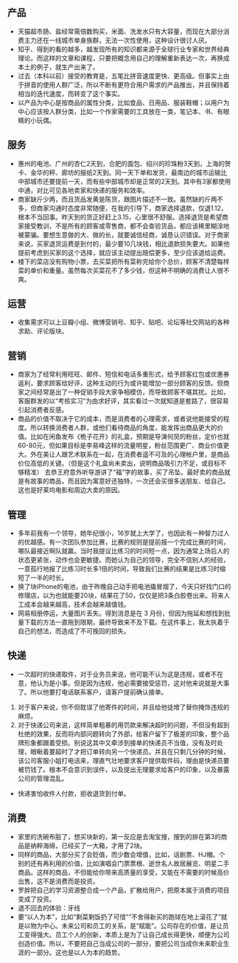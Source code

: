 ## 产品
* 天猫超市肠、盐经常需倍数购买，米面、洗发水只有大容量，而现在大部分消费主力还在一线城市单身族群，无法一次性使用，这种设计很讨人厌。
* 知乎、得到的看的越多，越发现所有的知识都来源于全球行业专家和世界经典理论。而这样的文章和课程，只要把概念用自己的理解重新表达一次，再换成本土的例子，就生产出来了。
* 过去（本科以前）接受的教育是，五笔比拼音速度更快、更高级。但事实上由于拼音的使用人群广泛，所以不断有更符合用户需求的产品推出，并且保持着相当的迭代速度，而转变了这个事实。
* 以产品为中心是按商品的属性分类，比如食品、日用品、服装鞋帽；以用户为中心应该按人群分类，比如一个作家需要的工具放在一类，笔记本、书、有眼睛的小玩偶。

## 服务
* 惠州的电池、广州的杏仁2天到，合肥的面包、绍兴的珍珠粉3天到，上海的贺卡、金华的秤、廊坊的报纸2天到。同一天下单和发货，最南边的城市运输比中部城市还要提前一天，而有些中部城市却是正常的2天到。其中有3家都使用中通，对比可见各地卖家和快递的服务和效率。
* 商家缺斤少两，而且货品发黄是陈货，跟图片描述不一致。虽然缺的斤两不多，但商家沟通时态度非常随便，在我的引导下，商家选择退款，仅退1.12，根本不当回事。昨天到的货正好赶上3.15，心里很不舒服。选择退货是希望商家接受教训，不是所有的顾客或零售商，都不会查验货品，都应该稀里糊涂地被蒙骗。要想生意做的大、做的长，就要诚信经商，诚恳认识错误。对于商家来说，买家退货运费是到付的，最少要10几块钱，相比退款损失要大。如果他提前考虑到买家的这个选择，就应该主动提出赔偿更多，至少应该退给运费。
* 楼下的菜店没有购物小票，去买菜把所有菜称完给你个总价，顾客不清楚每样菜的单价和重量。虽然每次买菜花不了多少钱，但这种不明确的消费让人很不爽。

## 运营
* 收集需求可以上豆瓣小组、微博营销号、知乎、贴吧、论坛等社交网站的各种求助、评论版块。

## 营销
* 商家为了经常利用旺旺、邮件、短信和电话多重形式，给予顾客红包或优惠券返利，要求顾客给好评，这种主动的行为或许能增加一部分顾客的反馈。但商家之间经常是出了一种促销手段大家争相模仿，而导致顾客不堪其扰。比如，客服群发的以“考核实习”为由求好评，其实看过一次就知道是套路了，很容易引起消费者反感。
* 商品的价值不取决于它的成本，而是消费者的心理需求，或者说他能接受的程度。所以转换消费者人群，或他们看待商品的角度，能发挥出商品更大的价值。比如在闲鱼发布《桅子花开》的礼盒，预期是导演何炅的粉丝，定价也就60-80元，但如果目标是李易峰这样的流量明星，粉丝范围更广、商业价值更大。外在美让人跟艺术联系在一起，在消费者遥不可及的心理帐户里，是商品价位高低的关键。（但是这个礼盒尚未卖出，说明商品吸引力不足，或目标不够精准）
去恭王府意外听导游讲了“福”字的故事，买了吊坠。最好卖的商品就是有故事的商品，而且因为寓意好还独特，一次还会买很多送朋友、给自己。这也是好莱坞电影和周边大卖的原因。

## 管理
* 多年前我有一个领导，她年纪很小，16岁就上大学了，也因此有一种智力过人的优越感。有一次团队参加比赛，比赛的规则是提前报一个完成比赛的时间，哪队最接近啊队就赢。当时我提议比练习的时间短一点，因为通常上场后人的状态更紧张，动作也会更敏捷。而她认为自己的领导，完全不信别人的经验，一意孤行地报了比练习时长多1倍的时间，导致我们比赛的结果是比练习时缩短了一半的时长。
* 换了块iPhone的电池，由于昨晚自己动手把电池撬冒烟了，今天只好找门口的修理店，以为也就能要20块，结果花了50，仅仅是把3条白胶卷出来。将来人工成本会越来越高，技术会越来越值钱。
* 网易相册停运，大量图片丢失。得到消息是在 3 月份，但因为拖延和想找到批量下载的方法一直拖到限期，最终导致来不及下载。在这件事上，我太执着于自己的想法，而造成了不可挽回的损失。

## 快递
* 一次超时的快递取件，对于业务员来说，他可能不认为这是违规，或者不在意，他认为是小事。但是因为违规，他必需要接受惩罚，这对他来说就是大事了。所以他要打电话联系客户，请客户提前确认接单。
1. 对于客户来说，你不但耽误了他寄件的时间，并且给他徒增了替你掩饰违规的麻烦。
2. 对于快递公司来说，这样简单粗暴的用罚款来解决超时的问题，不但没有超到杜绝的效果，反而将内部问题转向了外部，给客户留下了极差的印象，整个品牌形象都跟着受损。别说这其中又牵涉到接单的快递员不当值，没有及时处理，眼瞅着要超时了才把订单转向另一个快递员。并且在只剩几分钟的时候，该公司客服小姐打电话来，理直气壮地要求客户提供取件码，理由是快递员要被罚钱了。根本不会意识到误件，以及提出无理要求给客户的印象，以及暴露公司的管理混乱。
* 快递害怕收件人付款，拒收退货到付单。

## 消费
* 家里的洗碗布脏了，想买块新的，第一反应是去淘宝搜，搜到的排在第3的商品是纳粹海绵，已经买了一大箱，才用了2块。
* 同样的商品，大部分买了会贬值，而少数会增值，比如，话剧票、HJ帽。个别的还有再利用的价值，比如演唱会门票票根、逝世名人故居展览、明星二手商品。这样的商品，不但能给你带来高质量的享受，又能在不需要的时候高价出售，这不是消费而是投资。
* 罗胖把自己的学习资源整合成一个产品，扩散给用户，把原本属于消费的项目变成了投资。
* 退不回去的体验：牙线
* 要“以人为本”，比如“剩菜剩饭扔了可惜”“不舍得新买的跑球在地上滚花了”就是以物为中心。未来公司和员工的关系，是“赋能”。公司存在的价值，是让员工变得强大。员工个人的创新，本质上是为了让自己成长得更快，顺便为公司创造价值。所以，不要把自己当成公司的一部分，要把公司当成你未来职业生涯的一部分。这也是以人为本的趋势。

